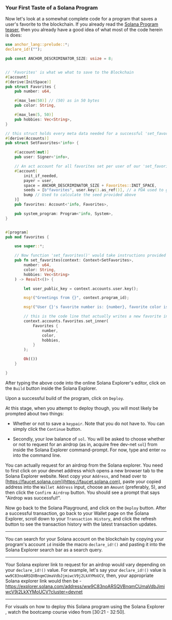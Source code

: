 <h3>Your First Taste of a Solana Program</h3>

Now let's look at a somewhat complete code for a program that saves a user's favorite to the blockchain. If you already read the [Solana Program teaser](Solana%20Program%20teaser.md), then you already have a good idea of what most of the code herein is does:

```rs
use anchor_lang::prelude::*;
declare_id!("");

pub const ANCHOR_DESCRIMINATOR_SIZE: usize = 8;


// 'Favorites' is what we what to save to the Blockchain
#[account]
#[derive(InitSpace)]
pub struct Favorites {
    pub number: u64,

    #[max_len(50)] // (50) as in 50 bytes
    pub color: String,

    #[max_len(5, 50)]
    pub hobbies: Vec<String>,
}

// this struct holds every meta data needed for a successful 'set_favorites' action - the destination account to add a favorite to, the signer (instruction runner), & the system_program
#[derive(Accounts)]
pub struct SetFavorites<'info> {

    #[account(mut)]
    pub user: Signer<'info>,

    // An act account for all favorites set per user of our 'set_favorites' instruction handler
    #[account(
        init_if_needed,
        payer = user,
        space = ANCHOR_DESCRIMINATOR_SIZE + Favorites::INIT_SPACE,
        seeds = [b"favorites", user.key().as_ref()], // a PDA used to give a non-user account (e.g, favorites) an address on the Blockchain
        bump // Used to calculate the seed provided above
    )]
    pub favorites: Account<'info, Favorites>,

    pub system_program: Program<'info, System>,
}


#[program]
pub mod favorites {

    use super::*;

    // Now function 'set_favorites()' would take instructions provided by clients, run them, and then save the results to the Blockchain
    pub fn set_favorites(context: Context<SetFavorites>,
        number: u64,
        color: String,
        hobbies: Vec<String>
    ) -> Result<()> {

        let user_public_key = context.accounts.user.key();

        msg!("Greetings from {}", context.program_id);

        msg!("User {}'s favorite number is: {number}, favorite color is: {color}, and hobbies are: {hobbies:?}", user_public_key);

        // this is the code line that actually writes a new favorite into the favorites account
        context.accounts.favorites.set_inner(
            Favorites {
                number,
                color,
                hobbies,
            }
        );

        Ok(())
    }

}
```

After typing the above code into the online Solana Explorer's editor, click on the `Build` button inside the Solana Explorer.

Upon a successful build of the program, click on `Deploy`.

At this stage, when you attempt to deploy though, you will most likely be prompted about two things:

- Whether or not to save a `keypair`. Note that you do not have to. You can simply click the `Continue` button.

- Secondly, your low balance of `sol`. You will be asked to choose whether or not to request for an airdrop (as in, acquire free dev-net `sol`) from inside the Solana Explorer command-prompt. For now, type and enter `no` into the command line.

You can actually request for an airdrop from the Solana explorer. You need to first click on your devnet address which opens a new browser tab to the Solana Explorer website. Next copy your `Address`, and head over to [https://faucet.solana.com](https://faucet.solana.com), paste your copied address into the `Wallet Address` input, choose an `Amount` (preferably, 5), and then click the `Confirm Airdrop` button. You should see a prompt that says "Airdrop was successful!".

Now go back to the Solana Playground, and click on the `Deploy` button. After a successful transaction, go back to your Wallet page on the Solana Explorer, scroll down to your `Transaction History`, and click the refresh button to see the transaction history with the latest transaction updates.

---

You can search for your Solana account on the blockchain by copying your program's account `id` inside the macro `declare_id!()` and pasting it into the Solana Explorer search bar as a search query.

---

Your Solana explorer link to request for an airdrop would vary depending on your `declare_id!()` value. For example, let's say your `declare_id!()` value is `ww9C83noARSQVBnqmCUmaVdbJjmiwcV9j2LkXYMoUCV`, then, your appropriate Solana explorer link would then be - https://explorer.solana.com/address/ww9C83noARSQVBnqmCUmaVdbJjmiwcV9j2LkXYMoUCV?cluster=devnet

---

For visuals on how to deploy this Solana program using the Solana Explorer , watch the bootcamp course video from [30:21 - 32:50].
